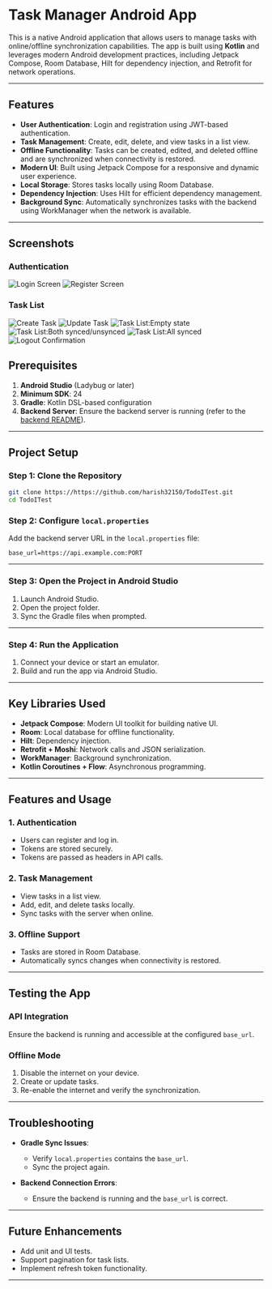 # Task Manager Android App

This is a native Android application that allows users to manage tasks with online/offline synchronization capabilities. The app is built using **Kotlin** and leverages modern Android development practices, including Jetpack Compose, Room Database, Hilt for dependency injection, and Retrofit for network operations.

---

## Features

- **User Authentication**: Login and registration using JWT-based authentication.
- **Task Management**: Create, edit, delete, and view tasks in a list view.
- **Offline Functionality**: Tasks can be created, edited, and deleted offline and are synchronized when connectivity is restored.
- **Modern UI**: Built using Jetpack Compose for a responsive and dynamic user experience.
- **Local Storage**: Stores tasks locally using Room Database.
- **Dependency Injection**: Uses Hilt for efficient dependency management.
- **Background Sync**: Automatically synchronizes tasks with the backend using WorkManager when the network is available.

---

## Screenshots

### Authentication
![Login Screen](screenshots/login.png)
![Register Screen](screenshots/register.png)

### Task List
![Create Task](screenshots/create_task.png)
![Update Task](screenshots/update_task.png)
![Task List:Empty state](screenshots/empty_state.png)
![Task List:Both synced/unsynced](screenshots/task_list_sync_unsynced_tasks.png)
![Task List:All synced](screenshots/task_list_all_synced.png)
![Logout Confirmation](screenshots/logout_confirmation.png)

## Prerequisites

1. **Android Studio** (Ladybug or later)
2. **Minimum SDK**: 24
3. **Gradle**: Kotlin DSL-based configuration
4. **Backend Server**: Ensure the backend server is running (refer to the [backend README](https://github.com/harish32150/TodoITest/tree/master/backend)).

---

## Project Setup

### Step 1: Clone the Repository

```bash
git clone https://https://github.com/harish32150/TodoITest.git
cd TodoITest
```

### Step 2: Configure `local.properties`

Add the backend server URL in the `local.properties` file:

```properties
base_url=https://api.example.com:PORT
```

---

### Step 3: Open the Project in Android Studio

1. Launch Android Studio.
2. Open the project folder.
3. Sync the Gradle files when prompted.

---

### Step 4: Run the Application

1. Connect your device or start an emulator.
2. Build and run the app via Android Studio.

---

## Key Libraries Used

- **Jetpack Compose**: Modern UI toolkit for building native UI.
- **Room**: Local database for offline functionality.
- **Hilt**: Dependency injection.
- **Retrofit + Moshi**: Network calls and JSON serialization.
- **WorkManager**: Background synchronization.
- **Kotlin Coroutines + Flow**: Asynchronous programming.

---

## Features and Usage

### 1. **Authentication**
- Users can register and log in.
- Tokens are stored securely.
- Tokens are passed as headers in API calls.

### 2. **Task Management**
- View tasks in a list view.
- Add, edit, and delete tasks locally.
- Sync tasks with the server when online.

### 3. **Offline Support**
- Tasks are stored in Room Database.
- Automatically syncs changes when connectivity is restored.

---

## Testing the App

### API Integration
Ensure the backend is running and accessible at the configured `base_url`.

### Offline Mode
1. Disable the internet on your device.
2. Create or update tasks.
3. Re-enable the internet and verify the synchronization.

---

## Troubleshooting

- **Gradle Sync Issues**:
    - Verify `local.properties` contains the `base_url`.
    - Sync the project again.

- **Backend Connection Errors**:
    - Ensure the backend is running and the `base_url` is correct.

---

## Future Enhancements

- Add unit and UI tests.
- Support pagination for task lists.
- Implement refresh token functionality.

---